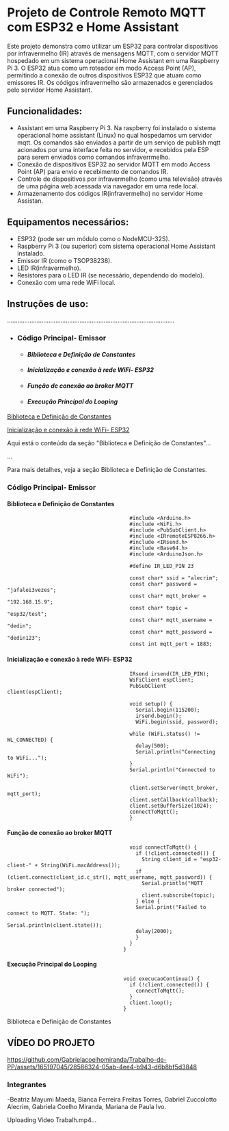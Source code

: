 
# Projeto de Controle Remoto MQTT com ESP32 e Home Assistant

Este projeto demonstra como utilizar um ESP32 para controlar dispositivos por infravermelho (IR) através de mensagens MQTT, com o servidor MQTT hospedado em um sistema operacional Home Assistant em uma Raspberry Pi 3. O ESP32 atua como um roteador em modo Access Point (AP), permitindo a conexão de outros dispositivos ESP32 que atuam como emissores IR. Os códigos infravermelho são armazenados e gerenciados pelo servidor Home Assistant.

## Funcionalidades:

 - Assistant em uma Raspberry Pi 3. Na raspberry foi instalado o sistema operacional home assistant (Linux) no qual hospedamos um servidor mqtt. Os comandos são enviados a partir de um serviço de publish mqtt acionados por uma interface feita no servidor, e recebidos pela ESP para serem enviados como comandos infraverrmelho. 
- Conexão de dispositivos ESP32 ao servidor MQTT em modo Access Point (AP) para envio e recebimento de comandos IR.
- Controle de dispositivos por infravermelho (como uma televisão) através de uma página web acessada via navegador em uma rede local.
- Armazenamento dos códigos IR(infravermelho) no servidor Home Assistan.

## Equipamentos necessários:

- ESP32 (pode ser um módulo como o NodeMCU-32S).
- Raspberry Pi 3 (ou superior) com sistema operacional Home Assistant instalado.
- Emissor IR (como o TSOP38238).
- LED IR(infravermelho).
- Resistores para o LED IR (se necessário, dependendo do modelo).
- Conexão com uma rede WiFi local. 

## Instruções de uso:
.................................................................................................

* ###  Código Principal- Emissor

  * #### *Biblioteca e Definição de Constantes*
  * #### *Inicialização e conexão à rede WiFi- ESP32*
  * #### *Função de conexão ao broker MQTT*
  * #### *Execução Principal do Looping*
 
[Biblioteca e Definição de Constantes](#biblioteca-e-definição-de-constantes)

[Inicialização e conexão à rede WiFi- ESP32](inicialização-e-conexão-à-red-wifi-ESP32)

Aqui está o conteúdo da seção "Biblioteca e Definição de Constantes"...

...

Para mais detalhes, veja a seção Biblioteca e Definição de Constantes.





###  Código Principal- Emissor
#### Biblioteca e Definição de Constantes

                                            #include <Arduino.h>
                                            #include <WiFi.h>
                                            #include <PubSubClient.h>
                                            #include <IRremoteESP8266.h>
                                            #include <IRsend.h>
                                            #include <Base64.h>
                                            #include <ArduinoJson.h>

                                            #define IR_LED_PIN 23

                                            const char* ssid = "alecrim";
                                            const char* password = "jafalei3vezes";
                                            const char* mqtt_broker = "192.168.15.9";
                                            const char* topic = "esp32/test";
                                            const char* mqtt_username = "dedin";
                                            const char* mqtt_password = "dedin123";
                                            const int mqtt_port = 1883;


#### Inicialização e conexão à rede WiFi- ESP32

                                            IRsend irsend(IR_LED_PIN);
                                            WiFiClient espClient;
                                            PubSubClient client(espClient);

                                            void setup() {
                                              Serial.begin(115200);
                                              irsend.begin();
                                              WiFi.begin(ssid, password);
  
                                            while (WiFi.status() != WL_CONNECTED) {
                                              delay(500);
                                              Serial.println("Connecting to WiFi...");
                                            }
                                            Serial.println("Connected to WiFi");

                                            client.setServer(mqtt_broker, mqtt_port);
                                            client.setCallback(callback);
                                            client.setBufferSize(1024);
                                            connectToMqtt();
                                            }


####  Função de conexão ao broker MQTT


                                            void connectToMqtt() {
                                              if (!client.connected()) {
                                                String client_id = "esp32-client-" + String(WiFi.macAddress());
                                              if (client.connect(client_id.c_str(), mqtt_username, mqtt_password)) {
                                                Serial.println("MQTT broker connected");
                                                client.subscribe(topic);
                                              } else {
                                              Serial.print("Failed to connect to MQTT. State: ");
                                              Serial.println(client.state());
                                              delay(2000);
                                              }
                                            }
                                          }


  
#### Execução Principal do Looping


                                          void execucaoContinua() {
                                            if (!client.connected()) {
                                              connectToMqtt();
                                            }
                                            client.loop();
                                          }


Biblioteca e Definição de Constantes



## VÍDEO DO PROJETO

https://github.com/Gabrielacoelhomiranda/Trabalho-de-PP/assets/165197045/28586324-05ab-4ee4-b943-d6b8bf5d3848

### Integrantes
-Beatriz Mayumi Maeda, Bianca Ferreira Freitas Torres, Gabriel Zuccolotto Alecrim, Gabriela Coelho Miranda, Mariana de Paula Ivo.






Uploading Video Trabalh.mp4…

